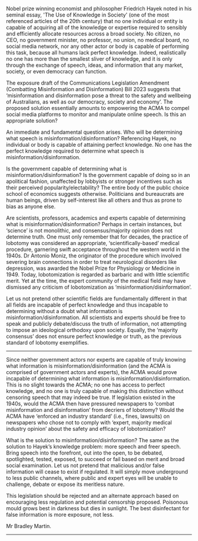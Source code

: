 Nobel prize winning economist and philosopher Friedrich Hayek noted in his seminal
essay, 'The Use of Knowledge in Society' (one of the most referenced articles of the
20th century) that no one individual or entity is capable of acquiring all of the
knowledge or expertise required to sensibly and efficiently allocate resources across
a broad society. No citizen, no CEO, no government minister, no professor, no union,
no medical board, no social media network, nor any other actor or body is capable of
performing this task, because all humans lack perfect knowledge. Indeed,
realistically no one has more than the smallest sliver of knowledge, and it is only
through the exchange of speech, ideas, and information that any market, society, or
even democracy can function.

The exposure draft of the Communications Legislation Amendment (Combatting
Misinformation and Disinformation) Bill 2023 suggests that ‘misinformation and
disinformation pose a threat to the safety and wellbeing of Australians, as well as our
democracy, society and economy’. The proposed solution essentially amounts to
empowering the ACMA to compel social media platforms to monitor and manipulate
online speech. Is this an appropriate solution?

An immediate and fundamental question arises. Who will be determining what
speech is misinformation/disinformation? Referencing Hayek, no individual or body is
capable of attaining perfect knowledge. No one has the perfect knowledge required
to determine what speech is misinformation/disinformation.

Is the government capable of determining what is misinformation/disinformation? Is
the government capable of doing so in an apolitical fashion, unaffected by lobbyists
or stronger incentives such as their perceived popularity/electability? The entire body
of the public choice school of economics suggests otherwise. Politicians and
bureaucrats are human beings, driven by self-interest like all others and thus as
prone to bias as anyone else.

Are scientists, professors, academics and experts capable of determining what is
misinformation/disinformation? Perhaps in certain instances, but ‘science’ is not
monolithic, and consensus/majority opinion does not determine truth. One must only
remember that for decades, the practice of lobotomy was considered an appropriate,
‘scientifically-based’ medical procedure, garnering swift acceptance throughout the
western world in the 1940s. Dr Antonio Moniz, the originator of the procedure which
involved severing brain connections in order to treat neurological disorders like
depression, was awarded the Nobel Prize for Physiology or Medicine in 1949. Today,
lobotomization is regarded as barbaric and with little scientific merit. Yet at the time,
the expert community of the medical field may have dismissed any criticism of
lobotomization as ‘misinformation/disinformation’.

Let us not pretend other scientific fields are fundamentally different in that all fields
are incapable of perfect knowledge and thus incapable to determining without a
doubt what information is misinformation/disinformation. All scientists and experts
should be free to speak and publicly debate/discuss the truth of information, not
attempting to impose an ideological orthodoxy upon society. Equally, the ‘majority
consensus’ does not ensure perfect knowledge or truth, as the previous standard of
lobotomy exemplifies.


-----

Since neither government actors nor experts are capable of truly knowing what
information is misinformation/disinformation (and the ACMA is comprised of
government actors and experts), the ACMA would prove incapable of determining
what information is misinformation/disinformation. This is no slight towards the
ACMA; no one has access to perfect knowledge, and no one is truly capable of
making this distinction without censoring speech that may indeed be true. If
legislation existed in the 1940s, would the ACMA then have pressured newspapers
to ‘combat misinformation and disinformation’ from decriers of lobotomy? Would the
ACMA have ‘enforced an industry standard’ (i.e., fines, lawsuits) on newspapers who
chose not to comply with ‘expert, majority medical industry opinion’ about the safety
and efficacy of lobotomization?

What is the solution to misinformation/disinformation? The same as the solution to
Hayek’s knowledge problem: more speech and freer speech. Bring speech into the
forefront, out into the open, to be debated, spotlighted, tested, exposed, to succeed
or fail based on merit and broad social examination. Let us not pretend that
malicious and/or false information will cease to exist if regulated. It will simply move
underground to less public channels, where public and expert eyes will be unable to
challenge, debate or expose its meritless nature.

This legislation should be rejected and an alternate approach based on encouraging
less regulation and potential censorship proposed. Poisonous mould grows best in
darkness but dies in sunlight. The best disinfectant for false information is more
exposure, not less.

Mr Bradley Martin.


-----

